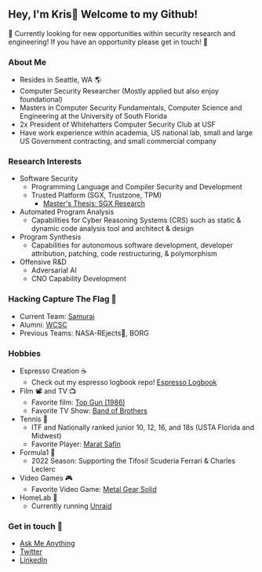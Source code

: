 ## Hey, I'm Kris👋 Welcome to my Github!

:red_circle: Currently looking for new opportunities within security research and engineering! If you have an opportunity please get in touch! :red_circle:

### About Me
* Resides in Seattle, WA :earth_americas:
* Computer Security Researcher (Mostly applied but also enjoy foundational) 
* Masters in Computer Security Fundamentals, Computer Science and Engineering at the University of South Florida 
* 2x President of Whitehatters Computer Security Club at USF
* Have work experience within academia, US national lab, small and large US Government contracting, and small commercial company     

### Research Interests
* Software Security
  * Programming Language and Compiler Security and Development
  * Trusted Platform (SGX, Trustzone, TPM)
    * [Master's Thesis: SGX Research](https://github.com/Xanthonus/SGX-Research)
* Automated Program Analysis
  * Capabilities for Cyber Reasoning Systems (CRS) such as static & dynamic code analysis tool and architect & design
* Program Synthesis
  * Capabilities for autonomous software development, developer attribution, patching, code restructuring, & polymorphism
* Offensive R&D
  * Adversarial AI
  * CNO Capability Development

### Hacking Capture The Flag :triangular_flag_on_post:
* Current Team: [Samurai](https://github.com/samuraictf)
* Alumni: [WCSC](https://github.com/WCSC)
* Previous Teams: NASA-REjects:rocket:, BORG 

### Hobbies 
* Espresso Creation :coffee:
  * Check out my espresso logbook repo! [Espresso Logbook](https://github.com/Xanthonus/espresso_logbook/blob/main/README.md)
* Film :film_projector: and TV :tv:
  * Favorite film: [Top Gun (1986)](https://www.imdb.com/title/tt0092099/)
  * Favorite TV Show: [Band of Brothers](https://www.imdb.com/title/tt0185906/?ref_=nv_sr_srsg_0) 
* Tennis :tennis:
  * ITF and Nationally ranked junior 10, 12, 16, and 18s (USTA Florida and Midwest)
  * Favorite Player: [Marat Safin](https://en.wikipedia.org/wiki/Marat_Safin) 
* Formula1 :checkered_flag:
  * 2022 Season: Supporting the Tifosi! Scuderia Ferrari & Charles Leclerc
* Video Games :video_game: 
  * Favorite Video Game: [Metal Gear Solid](https://en.wikipedia.org/wiki/Metal_Gear_Solid_(1998_video_game))
* HomeLab :lab_coat:
  * Currently running [Unraid](https://github.com/unraid)

### Get in touch 💬

- [Ask Me Anything](https://github.com/Xanthonus/AskMeAnything)
- [Twitter](https://twitter.com/Xanthonus)
- [LinkedIn](https://www.linkedin.com/in/xanthonus/)
